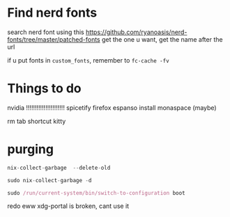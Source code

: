 # Find nerd fonts
search nerd font using this
https://github.com/ryanoasis/nerd-fonts/tree/master/patched-fonts
get the one u want, get the name after the url

if u put fonts in `custom_fonts`, remember to `fc-cache -fv`

# Things to do
nvidia !!!!!!!!!!!!!!!!!!!!!!
spicetify
firefox
espanso
install monaspace (maybe)

rm tab shortcut kitty

# purging
```nix
nix-collect-garbage  --delete-old

sudo nix-collect-garbage -d

sudo /run/current-system/bin/switch-to-configuration boot
```

redo eww
xdg-portal is broken, cant use it